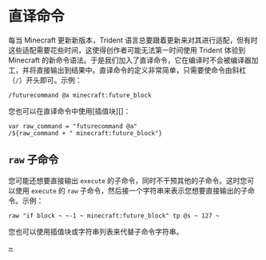 # 直译命令

每当 Minecraft 更新新版本，Trident 语言总要跟着更新来对其进行适配，但有时这些适配需要花些时间，这使得创作者可能无法第一时间使用 Trident 体验到 Minecraft 的新命令语法。于是我们加入了直译命令，它在编译时不会被编译器加工，并将直接输出到结果中。直译命令的定义非常简单，只需要使命令由斜杠（`/`）开头即可。示例：

```tdn
/futurecommand @a minecraft:future_block
```

您也可以在直译命令中使用[插值块][]：

```tdn
var raw_command = "futurecommand @a"
/${raw_command + " minecraft:future_block"}
```

## `raw` 子命令

您可能还想要直接输出 `execute` 的子命令，同时不干预其他的子命令。这时您可以使用 `execute` 的 `raw` 子命令，然后接一个字符串来表示您想要直接输出的子命令。示例：

```tdn
raw "if block ~ ~-1 ~ minecraft:future_block" tp @s ~ 127 ~
```

您也可以使用插值块或字符串列表来代替子命令字符串。

[~](/~link)